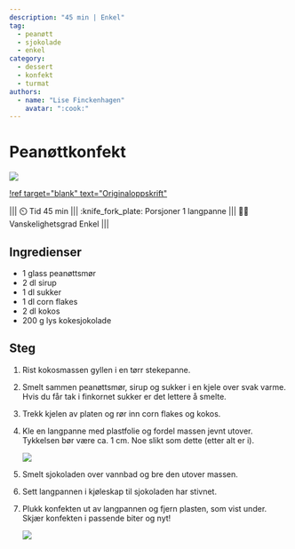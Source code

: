 ```yaml
---
description: "45 min | Enkel"
tag:
  - peanøtt
  - sjokolade
  - enkel
category:
  - dessert
  - konfekt
  - turmat
authors:
  - name: "Lise Finckenhagen"
    avatar: ":cook:"
---
```


# Peanøttkonfekt

![](/static/peanottkonfekt/peanottkonfekt.webp)

[!ref target="blank" text="Originaloppskrift"](https://www.nrk.no/mat/1.7017330)

<!-- dprint-ignore-start -->
||| :timer_clock: Tid
45 min
||| :knife_fork_plate: Porsjoner
1 langpanne
||| :cook: Vanskelighetsgrad
Enkel
|||
<!-- dprint-ignore-end -->

## Ingredienser

- 1 glass peanøttsmør
- 2 dl sirup
- 1 dl sukker
- 1 dl corn flakes
- 2 dl kokos
- 200 g lys kokesjokolade

## Steg

1. Rist kokosmassen gyllen i en tørr stekepanne.
2. Smelt sammen peanøttsmør, sirup og sukker i en kjele over svak varme. Hvis du får tak
   i finkornet sukker er det lettere å smelte.
3. Trekk kjelen av platen og rør inn corn flakes og kokos.
4. Kle en langpanne med plastfolie og fordel massen jevnt utover. Tykkelsen bør være ca.
   1 cm. Noe slikt som dette (etter alt er i).

   ![](/static/peanottkonfekt/peanottkonfekt-plast.webp)

5. Smelt sjokoladen over vannbad og bre den utover massen.
6. Sett langpannen i kjøleskap til sjokoladen har stivnet.
7. Plukk konfekten ut av langpannen og fjern plasten, som vist under. Skjær konfekten i
   passende biter og nyt!

   ![](/static/peanottkonfekt/peanottkonfekt-oppned.webp)
